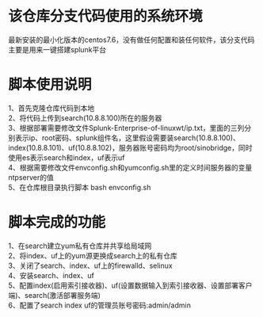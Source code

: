 # 该仓库分支代码使用的系统环境  
最新安装的最小化版本的centos7.6，没有做任何配置和装任何软件，该分支代码主要是用来一键搭建splunk平台

# 脚本使用说明  
1、首先克隆仓库代码到本地  
2、将代码上传到search(10.8.8.100)所在的服务器  
3、根据部署需要修改文件Splunk-Enterprise-of-linuxwt/ip.txt，里面的三列分别表示ip、root密码、splunk组件名，这里假设需要装search(10.8.8.100)、index(10.8.8.101)、uf(10.8.8.102)，服务器账号密码均为root/sinobridge，同时使用es表示search和index，uf表示uf   
4、根据需要修改文件envconfig.sh和yumconfig.sh里的定义时间服务器的变量ntpserver的值     
5、在仓库根目录执行脚本 bash envconfig.sh  

# 脚本完成的功能  
1、在search建立yum私有仓库并共享给局域网  
2、将index、uf上的yum源更换成search上的私有仓库  
3、关闭了search、index、uf上的firewalld、selinux  
4、安装search、index、uf  
5、配置index(启用索引接收器)、uf(设置数据输入到索引接收器、设置部署客户端)、search(激活部署服务端)  
6、配置了search index uf的管理员账号密码:admin/admin  
